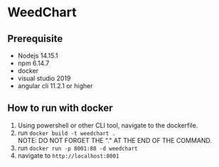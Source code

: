 # WeedChart

## Prerequisite
* Nodejs  14.15.1
* npm 6.14.7
* docker
* visual studio 2019
* angular cli 11.2.1 or higher


## How to run with docker

1.  Using powershell or other CLI tool, navigate to the dockerfile.
2.  run `docker build -t weedchart .`  
NOTE:  DO NOT FORGET THE "." AT THE END OF THE COMMAND.
3. run `docker run -p 8001:80 -d weedchart`
4. navigate to `http://localhost:8001`